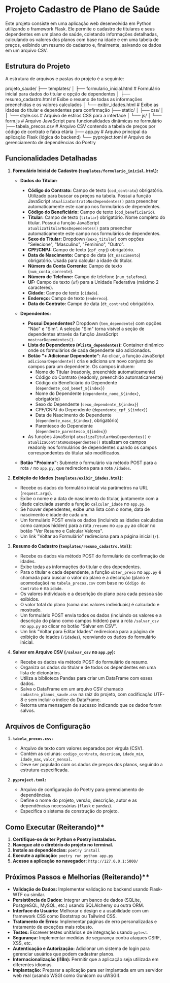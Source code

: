 # Projeto Cadastro de Plano de Saúde

Este projeto consiste em uma aplicação web desenvolvida em Python utilizando o framework Flask. Ele permite o cadastro de titulares e seus dependentes em um plano de saúde, coletando informações detalhadas, calculando os valores dos planos com base na idade e em uma tabela de preços, exibindo um resumo do cadastro e, finalmente, salvando os dados em um arquivo CSV.

## Estrutura do Projeto

A estrutura de arquivos e pastas do projeto é a seguinte:

projeto_saude/
├── templates/
│   ├── formulario_inicial.html  # Formulário inicial para dados do titular e opção de dependentes
│   ├── resumo_cadastro.html    # Exibe o resumo de todas as informações preenchidas e os valores calculados
│   └── exibir_idades.html      # Exibe as idades do titular e dependentes para confirmação
├── static/
│   ├── css/
│   │   └── style.css           # Arquivo de estilos CSS para a interface
│   └── js/
│       └── form.js            # Arquivo JavaScript para funcionalidades dinâmicas no formulário
├── tabela_precos.csv            # Arquivo CSV contendo a tabela de preços por código de contrato e faixa etária
├── app.py                     # Arquivo principal da aplicação Flask (lógica do backend)
└── pyproject.toml               # Arquivo de gerenciamento de dependências do Poetry

## Funcionalidades Detalhadas

1.  **Formulário Inicial de Cadastro (`templates/formulario_inicial.html`):**

      * **Dados do Titular:**
          * **Código do Contrato:** Campo de texto (`cod_contrato`) obrigatório. Utilizado para buscar os preços na tabela. Possui a função JavaScript `atualizaContratoNosDependentes()` para preencher automaticamente este campo nos formulários de dependentes.
          * **Código do Beneficiário:** Campo de texto (`cod_beneficiario`).
          * **Titular:** Campo de texto (`titular`) obrigatório. Nome completo do titular. Possui a função JavaScript `atualizaTitularNosDependentes()` para preencher automaticamente este campo nos formulários de dependentes.
          * **Sexo do Titular:** Dropdown (`sexo_titular`) com opções "Selecione", "Masculino", "Feminino", "Outro".
          * **CPF/CNPJ:** Campo de texto (`cpf_cnpj`) obrigatório.
          * **Data de Nascimento:** Campo de data (`dt_nascimento`) obrigatório. Usada para calcular a idade do titular.
          * **Número da Conta Corrente:** Campo de texto (`num_conta_corrente`).
          * **Número de Telefone:** Campo de telefone (`num_telefone`).
          * **UF:** Campo de texto (`uf`) para a Unidade Federativa (máximo 2 caracteres).
          * **Cidade:** Campo de texto (`cidade`).
          * **Endereço:** Campo de texto (`endereco`).
          * **Data do Contrato:** Campo de data (`dt_contrato`) obrigatório.

      * **Dependentes:**
          * **Possui Dependentes?** Dropdown (`tem_dependente`) com opções "Não" e "Sim". A seleção "Sim" torna visível a seção de dependentes através da função JavaScript `mostrarDependentes()`.
          * **Lista de Dependentes (`#lista_dependentes`):** Container dinâmico onde os formulários de cada dependente são adicionados.
          * **Botão "+ Adicionar Dependente":** Ao clicar, a função JavaScript `adicionarDependente()` cria e adiciona um novo conjunto de campos para um dependente. Os campos incluem:
              * Nome do Titular (readonly, preenchido automaticamente)
              * Código do Contrato (readonly, preenchido automaticamente)
              * Código do Beneficiário do Dependente (`dependente_cod_benef_${index}`)
              * Nome do Dependente (`dependente_nome_${index}`, obrigatório)
              * Sexo do Dependente (`sexo_dependente_${index}`)
              * CPF/CNPJ do Dependente (`dependente_cpf_${index}`)
              * Data de Nascimento do Dependente (`dependente_nasc_${index}`, obrigatório)
              * Parentesco do Dependente (`dependente_parentesco_${index}`)
          * As funções JavaScript `atualizaTitularNosDependentes()` e `atualizaContratoNosDependentes()` atualizam os campos readonly nos formulários de dependentes quando os campos correspondentes do titular são modificados.

      * **Botão "Próximo":** Submete o formulário via método POST para a rota `/` no `app.py`, que redireciona para a rota `/idades`.

2.  **Exibição de Idades (`templates/exibir_idades.html`):**

      * Recebe os dados do formulário inicial via parâmetros na URL (`request.args`).
      * Exibe o nome e a data de nascimento do titular, juntamente com a idade calculada usando a função `calcular_idade` no `app.py`.
      * Se houver dependentes, exibe uma lista com o nome, data de nascimento e idade de cada um.
      * Um formulário POST envia os dados (incluindo as idades calculadas como campos hidden) para a rota `/resumo` no `app.py` ao clicar no botão "Ver Resumo e Calcular Valores".
      * Um link "Voltar ao Formulário" redireciona para a página inicial (`/`).

3.  **Resumo do Cadastro (`templates/resumo_cadastro.html`):**

      * Recebe os dados via método POST do formulário de confirmação de idades.
      * Exibe todas as informações do titular e dos dependentes.
      * Para o titular e cada dependente, a função `obter_preco` no `app.py` é chamada para buscar o valor do plano e a descrição (plano e acomodação) na `tabela_precos.csv` com base no `Código do Contrato` e na `idade`.
      * Os valores individuais e a descrição do plano para cada pessoa são exibidos.
      * O valor total do plano (soma dos valores individuais) é calculado e mostrado.
      * Um formulário POST envia todos os dados (incluindo os valores e a descrição do plano como campos hidden) para a rota `/salvar_csv` no `app.py` ao clicar no botão "Salvar em CSV".
      * Um link "Voltar para Editar Idades" redireciona para a página de exibição de idades (`/idades`), reenviando os dados do formulário inicial.

4.  **Salvar em Arquivo CSV (`/salvar_csv` no `app.py`):**

      * Recebe os dados via método POST do formulário de resumo.
      * Organiza os dados do titular e de todos os dependentes em uma lista de dicionários.
      * Utiliza a biblioteca Pandas para criar um DataFrame com esses dados.
      * Salva o DataFrame em um arquivo CSV chamado `cadastro_planos_saude.csv` na raiz do projeto, com codificação UTF-8 e sem incluir o índice do DataFrame.
      * Retorna uma mensagem de sucesso indicando que os dados foram salvos.

## Arquivos de Configuração

1.  **`tabela_precos.csv`:**
    * Arquivo de texto com valores separados por vírgula (CSV).
    * Contém as colunas: `codigo_contrato`, `descricao`, `idade_min`, `idade_max`, `valor_mensal`.
    * Deve ser populado com os dados de preços dos planos, seguindo a estrutura especificada.

2.  **`pyproject.toml`:**
    * Arquivo de configuração do Poetry para gerenciamento de dependências.
    * Define o nome do projeto, versão, descrição, autor e as dependências necessárias (`flask` e `pandas`).
    * Especifica o sistema de construção do projeto.

## Como Executar (Reiterando)**

1.  **Certifique-se de ter Python e Poetry instalados.**
2.  **Navegue até o diretório do projeto no terminal.**
3.  **Instale as dependências:** `poetry install`
4.  **Execute a aplicação:** `poetry run python app.py`
5.  **Acesse a aplicação no navegador:** `http://127.0.0.1:5000/`

## Próximos Passos e Melhorias (Reiterando)**

  * **Validação de Dados:** Implementar validação no backend usando Flask-WTF ou similar.
  * **Persistência de Dados:** Integrar um banco de dados (SQLite, PostgreSQL, MySQL, etc.) usando SQLAlchemy ou outra ORM.
  * **Interface do Usuário:** Melhorar o design e a usabilidade com um framework CSS como Bootstrap ou Tailwind CSS.
  * **Tratamento de Erros:** Implementar páginas de erro personalizadas e tratamento de exceções mais robusto.
  * **Testes:** Escrever testes unitários e de integração usando `pytest`.
  * **Segurança:** Implementar medidas de segurança contra ataques CSRF, XSS, etc.
  * **Autenticação e Autorização:** Adicionar um sistema de login para gerenciar usuários que podem cadastrar planos.
  * **Internacionalização (i18n):** Permitir que a aplicação seja utilizada em diferentes idiomas.
  * **Implantação:** Preparar a aplicação para ser implantada em um servidor web real (usando WSGI como Gunicorn ou uWSGI).
